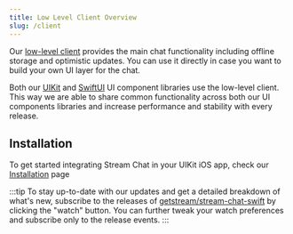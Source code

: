 ```yaml
---
title: Low Level Client Overview
slug: /client
---
```


Our [low-level client](https://getstream.io/chat/docs/ios-swift/?language=swift) provides the main chat functionality including offline storage and optimistic updates. You can use it directly in case you want to build your own UI layer for the chat.

Both our [UIKit](../uikit) and [SwiftUI](../swiftui) UI component libraries use the low-level client. This way we are able to share common functionality across both our UI components libraries and increase performance and stability with every release.

## Installation

To get started integrating Stream Chat in your UIKit iOS app, check our [Installation](../basics/integration) page

:::tip 
To stay up-to-date with our updates and get a detailed breakdown of what's new, subscribe to the releases of [getstream/stream-chat-swift](https://github.com/GetStream/stream-chat-swift/releases) by clicking the "watch" button. You can further tweak your watch preferences and subscribe only to the release events. 
:::